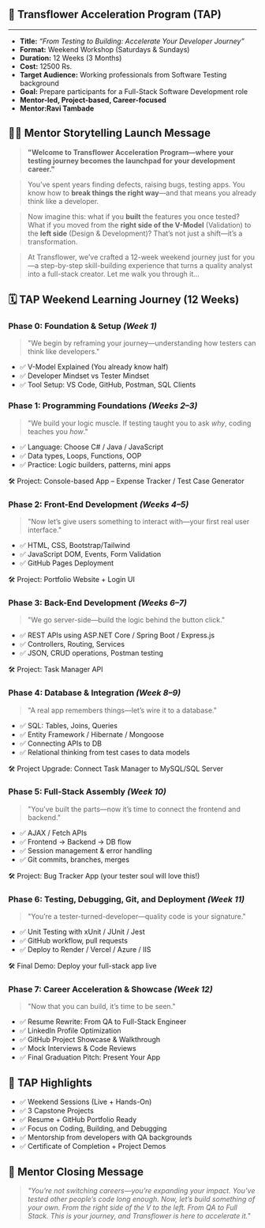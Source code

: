 ## 🌸 **Transflower Acceleration Program (TAP)**

<hr/>

* **Title:** *“From Testing to Building: Accelerate Your Developer Journey”*
* **Format:** Weekend Workshop (Saturdays & Sundays)
* **Duration:** 12 Weeks (3 Months)
* **Cost:** 12500 Rs.
* **Target Audience:** Working professionals from Software Testing background
* **Goal:** Prepare participants for a Full-Stack Software Development role
* **Mentor-led, Project-based, Career-focused**
* **Mentor:Ravi Tambade**


## 👨‍🏫 Mentor Storytelling Launch Message

> **"Welcome to Transflower Acceleration Program—where your testing journey becomes the launchpad for your development career."**

> You’ve spent years finding defects, raising bugs, testing apps. You know how to **break things the right way**—and that means you already think like a developer.

> Now imagine this: what if you **built** the features you once tested? What if you moved from the **right side of the V-Model** (Validation) to the **left side** (Design & Development)? That’s not just a shift—it’s a transformation.

> At Transflower, we’ve crafted a 12-week weekend journey just for you—a step-by-step skill-building experience that turns a quality analyst into a full-stack creator. Let me walk you through it...

## 🗓️ **TAP Weekend Learning Journey (12 Weeks)**

### **Phase 0: Foundation & Setup** *(Week 1)*

> "We begin by reframing your journey—understanding how testers can think like developers."

* ✅ V-Model Explained (You already know half)
* ✅ Developer Mindset vs Tester Mindset
* ✅ Tool Setup: VS Code, GitHub, Postman, SQL Clients

### **Phase 1: Programming Foundations** *(Weeks 2–3)*

> "We build your logic muscle. If testing taught you to ask *why*, coding teaches you *how*."

* ✅ Language: Choose C# / Java / JavaScript
* ✅ Data types, Loops, Functions, OOP
* ✅ Practice: Logic builders, patterns, mini apps

🛠 Project: Console-based App – Expense Tracker / Test Case Generator

### **Phase 2: Front-End Development** *(Weeks 4–5)*

> "Now let’s give users something to interact with—your first real user interface."

* ✅ HTML, CSS, Bootstrap/Tailwind
* ✅ JavaScript DOM, Events, Form Validation
* ✅ GitHub Pages Deployment

🛠 Project: Portfolio Website + Login UI

### **Phase 3: Back-End Development** *(Weeks 6–7)*

> "We go server-side—build the logic behind the button click."

* ✅ REST APIs using ASP.NET Core / Spring Boot / Express.js
* ✅ Controllers, Routing, Services
* ✅ JSON, CRUD operations, Postman testing

🛠 Project: Task Manager API

### **Phase 4: Database & Integration** *(Week 8–9)*

> "A real app remembers things—let’s wire it to a database."

* ✅ SQL: Tables, Joins, Queries
* ✅ Entity Framework / Hibernate / Mongoose
* ✅ Connecting APIs to DB
* ✅ Relational thinking from test cases to data models

🛠 Project Upgrade: Connect Task Manager to MySQL/SQL Server

### **Phase 5: Full-Stack Assembly** *(Week 10)*

> "You’ve built the parts—now it’s time to connect the frontend and backend."

* ✅ AJAX / Fetch APIs
* ✅ Frontend → Backend → DB flow
* ✅ Session management & error handling
* ✅ Git commits, branches, merges

🛠 Project: Bug Tracker App (your tester soul will love this!)

### **Phase 6: Testing, Debugging, Git, and Deployment** *(Week 11)*

> "You’re a tester-turned-developer—quality code is your signature."

* ✅ Unit Testing with xUnit / JUnit / Jest
* ✅ GitHub workflow, pull requests
* ✅ Deploy to Render / Vercel / Azure / IIS

🛠 Final Demo: Deploy your full-stack app live

### **Phase 7: Career Acceleration & Showcase** *(Week 12)*

> "Now that you can build, it’s time to be seen."

* ✅ Resume Rewrite: From QA to Full-Stack Engineer
* ✅ LinkedIn Profile Optimization
* ✅ GitHub Project Showcase & Walkthrough
* ✅ Mock Interviews & Code Reviews
* ✅ Final Graduation Pitch: Present Your App

## 🧭 TAP Highlights

* ✅ Weekend Sessions (Live + Hands-On)
* ✅ 3 Capstone Projects
* ✅ Resume + GitHub Portfolio Ready
* ✅ Focus on Coding, Building, and Debugging
* ✅ Mentorship from developers with QA backgrounds
* ✅ Certificate of Completion + Project Demos

## 💬 Mentor Closing Message

> *"You’re not switching careers—you’re expanding your impact. You’ve tested other people’s code long enough. Now, let’s build something of your own. From the right side of the V to the left. From QA to Full Stack. This is your journey, and Transflower is here to accelerate it."*

